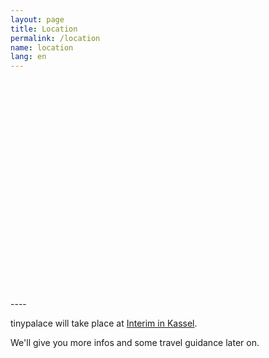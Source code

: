 ```yaml
---
layout: page
title: Location
permalink: /location
name: location
lang: en
---
```


<div id="map" style="height: 350px"></div>  
----

tinypalace will take place at <a href="http://www.openstreetmap.org/#map=18/51.31819/9.48520" target="_blank">Interim in Kassel</a>.

We'll give you more infos and some travel guidance later on.

<script src="http://cdn.leafletjs.com/leaflet/v0.7.7/leaflet.js"></script>
<script>

// set up the map
	map = new L.Map('map').setView([51.31819,9.48520], 17);;

	// create the tile layer with correct attribution
  L.tileLayer('http://{s}.tile.openstreetmap.org/{z}/{x}/{y}.png', {
			minZoom: 6, maxZoom: 18,
			attribution: 'Map data © <a href="http://openstreetmap.org">OpenStreetMap</a> contributors'
		}).addTo(map);

	// start the map

  L.marker([51.31819,9.48520]).addTo(map)
      .bindPopup("You see a tiny palace in the distance.</br><i>&#62; go tinypalace</i>").openPopup();



</script>
